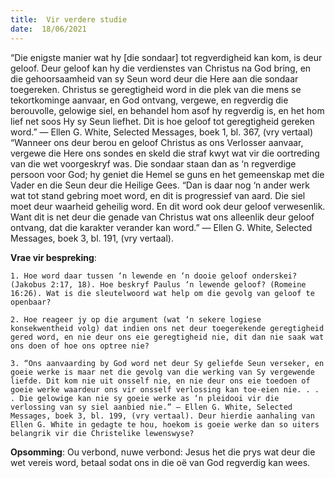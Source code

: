 ```yaml
---
title:  Vir verdere studie
date:  18/06/2021
---
```


“Die enigste manier wat hy [die sondaar] tot regverdigheid kan kom, is deur geloof. Deur geloof kan hy die verdienstes van Christus na God bring, en die gehoorsaamheid van sy Seun word deur die Here aan die sondaar toegereken. Christus se geregtigheid word in die plek van die mens se tekortkominge aanvaar, en God ontvang, vergewe, en regverdig die berouvolle, gelowige siel, en behandel hom asof hy regverdig is, en het hom lief net soos Hy sy Seun liefhet. Dit is hoe geloof tot geregtigheid gereken word.” — Ellen G. White, Selected Messages, boek 1, bl. 367, (vry vertaal) “Wanneer ons deur berou en geloof Christus as ons Verlosser aanvaar, vergewe die Here ons sondes en skeld die straf kwyt wat vir die oortreding van die wet voorgeskryf was. Die sondaar staan dan as ‘n regverdige persoon voor God; hy geniet die Hemel se guns en het gemeenskap met die Vader en die Seun deur die Heilige Gees. “Dan is daar nog ‘n ander werk wat tot stand gebring moet word, en dit is progressief van aard. Die siel moet deur waarheid geheilig word. En dit word ook deur geloof verwesenlik. Want dit is net deur die genade van Christus wat ons alleenlik deur geloof ontvang, dat die karakter verander kan word.” — Ellen G. White, Selected Messages, boek 3, bl. 191, (vry vertaal). 

**Vrae vir bespreking**:

`1. Hoe word daar tussen ‘n lewende en ‘n dooie geloof onderskei? (Jakobus 2:17, 18). Hoe beskryf Paulus ‘n lewende geloof? (Romeine 16:26). Wat is die sleutelwoord wat help om die gevolg van geloof te openbaar?`

`2. Hoe reageer jy op die argument (wat ‘n sekere logiese konsekwentheid volg) dat indien ons net deur toegerekende geregtigheid gered word, en nie deur ons eie geregtigheid nie, dit dan nie saak wat ons doen of hoe ons optree nie?`

`3. “Ons aanvaarding by God word net deur Sy geliefde Seun verseker, en goeie werke is maar net die gevolg van die werking van Sy vergewende liefde. Dit kom nie uit onsself nie, en nie deur ons eie toedoen of goeie werke waardeur ons vir onsself verlossing kan toe-eien nie. . . . Die gelowige kan nie sy goeie werke as ‘n pleidooi vir die verlossing van sy siel aanbied nie.” — Ellen G. White, Selected Messages, boek 3, bl. 199, (vry vertaal). Deur hierdie aanhaling van Ellen G. White in gedagte te hou, hoekom is goeie werke dan so uiters belangrik vir die Christelike lewenswyse?`

**Opsomming**: Ou verbond, nuwe verbond: Jesus het die prys wat deur die wet vereis word, betaal sodat ons in die oë van God regverdig kan wees.